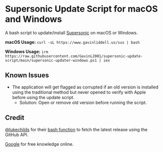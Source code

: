 # Supersonic Update Script for macOS and Windows
A bash script to update/install [Supersonic](https://github.com/dweymouth/supersonic) on macOS or Windows.

**macOS Usage:** ``curl -sL https://www.gavinliddell.us/sus | bash``

**Windows Usage:** ``irm https://raw.githubusercontent.com/GavinL2001/supersonic-update-script/main/supersonic-updater-windows.ps1 | iex``

## Known Issues
- The application will get flagged as corrupted if an old version is installed using the traditional method but never opened to verify with Apple before using the update script.
  - Solution: Open or remove old version before running the script.

## Credit
[@lukechilds](https://github.com/lukechilds) for their [bash function](https://gist.github.com/lukechilds/a83e1d7127b78fef38c2914c4ececc3c) to fetch the latest release using the GitHub API.

[Google](https://google.com) for free knowledge online.
